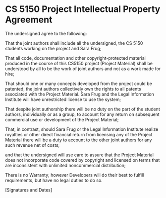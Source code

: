 # CS 5150 Project Intellectual Property Agreement
The undersigned agree to the following:

That the joint authors shall include all the undersigned, the CS 5150 students working on the project and Sara Frug;
That all code, documentation and other copyright-protected material produced in the course of this CS5150 project (Project Material) shall be understood by all to be the work of joint authors and not as a work made for hire;
That should one or many concepts developed from the project could be patented, the joint authors collectively own the rights to all patents associated with the Project Material. Sara Frug and the Legal Information Institute will have unrestricted license to use the system;
That despite joint authorship there will be no duty on the part of the student authors, individually or as a group, to account for any return on subsequent commercial use or development of the Project Material;That, in contrast, should Sara Frug or the Legal Information Institute realize royalties or other direct financial return from licensing any of the Project Material there will be a duty to account to the other joint authors for any such revenue net of costs; 

and that the undersigned will use care to assure that the Project Material does not incorporate code covered by copyright and licensed on terms that are inconsistent with unlimited noncommercial distribution;
There is no Warranty; however Developers will do their best to fulfill requirements, but have no legal duties to do so.
[Signatures and Dates]